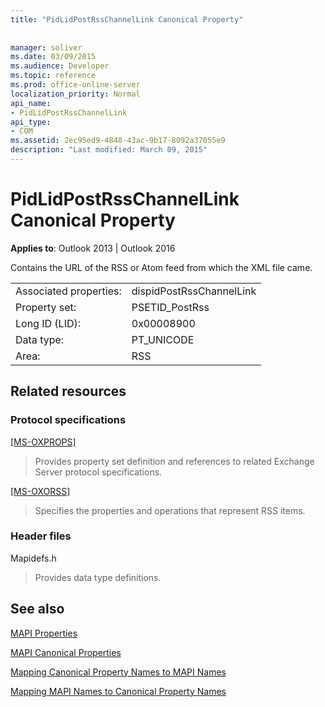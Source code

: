 ```yaml
---
title: "PidLidPostRssChannelLink Canonical Property"
 
 
manager: soliver
ms.date: 03/09/2015
ms.audience: Developer
ms.topic: reference
ms.prod: office-online-server
localization_priority: Normal
api_name:
- PidLidPostRssChannelLink
api_type:
- COM
ms.assetid: 2ec95ed9-4848-43ac-9b17-8092a37055e9
description: "Last modified: March 09, 2015"
---
```


# PidLidPostRssChannelLink Canonical Property

  
  
**Applies to**: Outlook 2013 | Outlook 2016 
  
Contains the URL of the RSS or Atom feed from which the XML file came.
  
|||
|:-----|:-----|
|Associated properties:  <br/> |dispidPostRssChannelLink  <br/> |
|Property set:  <br/> |PSETID_PostRss  <br/> |
|Long ID (LID):  <br/> |0x00008900  <br/> |
|Data type:  <br/> |PT_UNICODE  <br/> |
|Area:  <br/> |RSS  <br/> |
   
## Related resources

### Protocol specifications

[[MS-OXPROPS]](http://msdn.microsoft.com/library/f6ab1613-aefe-447d-a49c-18217230b148%28Office.15%29.aspx)
  
> Provides property set definition and references to related Exchange Server protocol specifications.
    
[[MS-OXORSS]](http://msdn.microsoft.com/library/53bc9634-0040-4b5a-aecd-29781d826009%28Office.15%29.aspx)
  
> Specifies the properties and operations that represent RSS items.
    
### Header files

Mapidefs.h
  
> Provides data type definitions.
    
## See also



[MAPI Properties](mapi-properties.md)
  
[MAPI Canonical Properties](mapi-canonical-properties.md)
  
[Mapping Canonical Property Names to MAPI Names](mapping-canonical-property-names-to-mapi-names.md)
  
[Mapping MAPI Names to Canonical Property Names](mapping-mapi-names-to-canonical-property-names.md)

